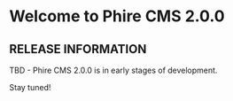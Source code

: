 Welcome to Phire CMS 2.0.0
==========================

RELEASE INFORMATION
-------------------
TBD - Phire CMS 2.0.0 is in early stages of development.

Stay tuned!
